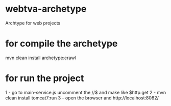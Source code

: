 # webtva-archetype
Archtype for web projects

# for compile the archetype
mvn clean install archetype:crawl

 
# for run the project
1 - go to main-service.js uncomment the //$ and make like  $http.get
2 - mvn clean install tomcat7:run
3 - open the browser and http://localhost:8082/
